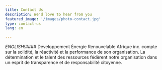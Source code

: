 ```yaml
---
title: Contact Us
description: We'd love to hear from you
featured_image: '/images/photo-contact.jpg'
type: contact-us
lang: en

---
```

*ENGLISH!####* Développement Énergie Renouvelable Afrique inc. compte sur la solidité, la réactivité et la performance de son organisation. La détermination et le talent des ressources fédèrent notre organisation dans un esprit de transparence et de responsabilité citoyenne.